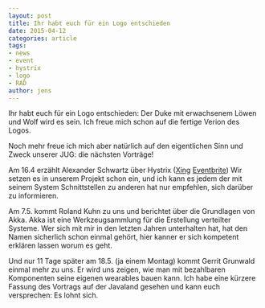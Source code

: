 ```yaml
---
layout: post
title: Ihr habt euch für ein Logo entschieden
date: 2015-04-12
categories: article
tags:
- news
- event
- hystrix
- logo
- RAD
author: jens
---
```


Ihr habt euch für ein Logo entschieden: Der Duke mit erwachsenem Löwen und Wolf wird es sein. 
Ich freue mich schon auf die fertige Verion des Logos.
 
Noch mehr freue ich mich aber natürlich auf den eigentlichen Sinn und Zweck unserer JUG: die nächsten Vorträge!

Am 16.4 erzählt Alexander Schwartz über Hystrix 
([Xing](https://www.xing.com/events/robuste-anwendungen-hystrix-1538404)
[Eventbrite](https://www.eventbrite.de/e/robuste-anwendungen-mit-hystrix-tickets-16281929690)) 
Wir setzen es in unserem Projekt schon ein, und ich kann es jedem der mit seinem System Schnittstellen
zu anderen hat nur empfehlen, sich darüber zu informieren. 

Am 7.5. kommt Roland Kuhn zu uns und berichtet über die Grundlagen von Akka. Akka ist eine Werkzeugsammlung 
für die Erstellung verteilter Systeme. Wer sich mit mir in den letzten Jahren unterhalten hat, 
hat den Namen sicherlich schon einmal gehört, hier kanner er sich kompetent erklären lassen worum es geht.

Und nur 11 Tage später am 18.5. (ja einem Montag) kommt Gerrit Grunwald einmal mehr zu uns. Er wird uns zeigen,
wie man mit bezahlbaren Komponenten seine eigenen wearables bauen kann. Ich habe eine kürzere Fassung des Vortrags
auf der Javaland gesehen und kann euch versprechen: Es lohnt sich.